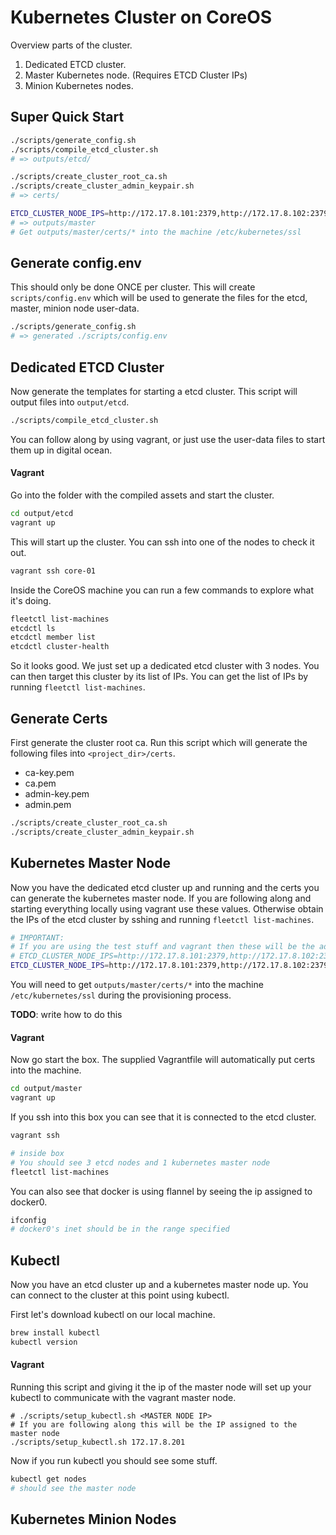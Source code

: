 # Kubernetes Cluster on CoreOS

Overview parts of the cluster.

1. Dedicated ETCD cluster.
2. Master Kubernetes node. (Requires ETCD Cluster IPs)
4. Minion Kubernetes nodes.

## Super Quick Start

```sh
./scripts/generate_config.sh
./scripts/compile_etcd_cluster.sh
# => outputs/etcd/

./scripts/create_cluster_root_ca.sh
./scripts/create_cluster_admin_keypair.sh
# => certs/

ETCD_CLUSTER_NODE_IPS=http://172.17.8.101:2379,http://172.17.8.102:2379,http://172.17.8.103:2379 ./scripts/compile_kubernetes_master_node.sh
# => outputs/master
# Get outputs/master/certs/* into the machine /etc/kubernetes/ssl
```

## Generate config.env

This should only be done ONCE per cluster. This will create `scripts/config.env` which will be used to generate the files for the etcd, master, minion node user-data.

```sh
./scripts/generate_config.sh
# => generated ./scripts/config.env
```

## Dedicated ETCD Cluster

Now generate the templates for starting a etcd cluster. This script will output files into `output/etcd`.

```sh
./scripts/compile_etcd_cluster.sh
```

You can follow along by using vagrant, or just use the user-data files to start them up in digital ocean.

#### Vagrant

Go into the folder with the compiled assets and start the cluster.

```sh
cd output/etcd
vagrant up
```

This will start up the cluster. You can ssh into one of the nodes to check it out.

```sh
vagrant ssh core-01
```

Inside the CoreOS machine you can run a few commands to explore what it's doing.

```sh
fleetctl list-machines
etcdctl ls
etcdctl member list
etcdctl cluster-health
```

So it looks good. We just set up a dedicated etcd cluster with 3 nodes. You can then target this cluster by its list of IPs. You can get the list of IPs by running `fleetctl list-machines`.

## Generate Certs

First generate the cluster root ca. Run this script which will generate the following files into `<project_dir>/certs`.

- ca-key.pem
- ca.pem
- admin-key.pem
- admin.pem

```sh
./scripts/create_cluster_root_ca.sh
./scripts/create_cluster_admin_keypair.sh
```

## Kubernetes Master Node

Now you have the dedicated etcd cluster up and running and the certs you can generate the kubernetes master node. If you are following along and starting everything locally using vagrant use these values. Otherwise obtain the IPs of the etcd cluster by sshing and running `fleetctl list-machines`.

```sh
# IMPORTANT:
# If you are using the test stuff and vagrant then these will be the addresses
# ETCD_CLUSTER_NODE_IPS=http://172.17.8.101:2379,http://172.17.8.102:2379,http://172.17.8.103:2379
ETCD_CLUSTER_NODE_IPS=http://172.17.8.101:2379,http://172.17.8.102:2379,http://172.17.8.103:2379 ./scripts/compile_kubernetes_master_node.sh
```

You will need to get `outputs/master/certs/*` into the machine `/etc/kubernetes/ssl` during the provisioning process.

**TODO**: write how to do this

#### Vagrant

Now go start the box. The supplied Vagrantfile will automatically put certs into the machine.

```sh
cd output/master
vagrant up
```

If you ssh into this box you can see that it is connected to the etcd cluster.

```sh
vagrant ssh

# inside box
# You should see 3 etcd nodes and 1 kubernetes master node
fleetctl list-machines
```

You can also see that docker is using flannel by seeing the ip assigned to docker0.

```sh
ifconfig
# docker0's inet should be in the range specified
```

## Kubectl

Now you have an etcd cluster up and a kubernetes master node up. You can connect to the cluster at this point using kubectl.

First let's download kubectl on our local machine.

```sh
brew install kubectl
kubectl version
```

#### Vagrant

Running this script and giving it the ip of the master node will set up your kubectl to communicate with the vagrant master node.

```
# ./scripts/setup_kubectl.sh <MASTER NODE IP>
# If you are following along this will be the IP assigned to the master node
./scripts/setup_kubectl.sh 172.17.8.201
```

Now if you run kubectl you should see some stuff.

```sh
kubectl get nodes
# should see the master node
```

## Kubernetes Minion Nodes